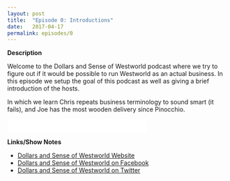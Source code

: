```yaml
---
layout: post
title:  "Episode 0: Introductions"
date:   2017-04-17
permalink: episodes/0
---
```

**Description**

Welcome to the Dollars and Sense of Westworld podcast where we try to figure out if it would be possible to run Westworld as an actual business. In this episode we setup the goal of this podcast as well as giving a brief introduction of the hosts.

In which we learn Chris repeats business terminology to sound smart (it fails), and Joe has the most wooden delivery since Pinocchio.

<iframe style="border: none" src="//html5-player.libsyn.com/embed/episode/id/5258354/height/50/width/640/theme/standard-mini/autonext/no/thumbnail/no/autoplay/no/preload/no/no_addthis/no/direction/backward/" height="30" width="320" scrolling="no"  allowfullscreen webkitallowfullscreen mozallowfullscreen oallowfullscreen msallowfullscreen></iframe>

**Links/Show Notes**

* [Dollars and Sense of Westworld Website](http://dollarsandsenseofwestworld.com)
* [Dollars and Sense of Westworld on Facebook](https://www.facebook.com/DollarsAndSenseOfWestworld)
* [Dollars and Sense of Westworld on Twitter](https://twitter.com/_dasow)


